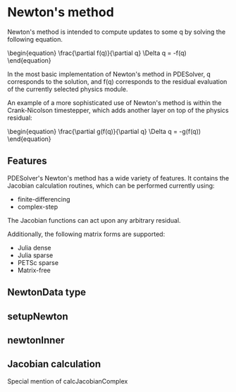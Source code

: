 # Newton's method

Newton's method is intended to compute updates to some q by solving the following equation.

\begin{equation}
\frac{\partial f(q)}{\partial q} \Delta q = -f(q)
\end{equation}

In the most basic implementation of Newton's method in PDESolver, q corresponds to the solution, 
  and f(q) corresponds to the residual evaluation of the currently selected physics module.

An example of a more sophisticated use of Newton's method is within the Crank-Nicolson timestepper, 
  which adds another layer on top of the physics residual:

\begin{equation}
\frac{\partial g(f(q)}{\partial q} \Delta q = -g(f(q))
\end{equation}

## Features

PDESolver's Newton's method has a wide variety of features. 
It contains the Jacobian calculation routines, which can be performed currently using:
* finite-differencing 
* complex-step

The Jacobian functions can act upon any arbitrary residual.

Additionally, the following matrix forms are supported:
* Julia dense
* Julia sparse
* PETSc sparse
* Matrix-free

## NewtonData type


## setupNewton

## newtonInner

## Jacobian calculation

Special mention of calcJacobianComplex
